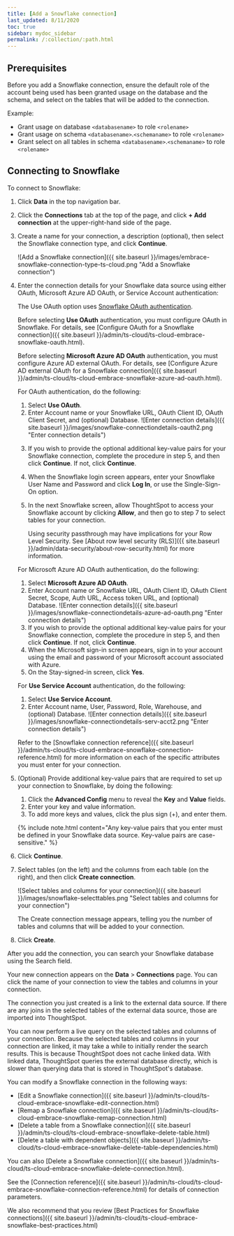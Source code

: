 ```yaml
---
title: [Add a Snowflake connection]
last_updated: 8/11/2020
toc: true
sidebar: mydoc_sidebar
permalink: /:collection/:path.html
---
```

## Prerequisites

Before you add a Snowflake connection, ensure the default role of the account being used has been granted usage on the database and the schema, and select on the tables that will be added to the connection.

Example:
- Grant usage on database `<databasename>` to role `<rolename>`
- Grant usage on schema `<databasename>`.`<schemaname>` to role `<rolename>`
- Grant select on all tables in schema `<databasename>`.`<schemaname>` to role `<rolename>`

## Connecting to Snowflake

To connect to Snowflake:

1. Click **Data** in the top navigation bar.

2. Click the **Connections** tab at the top of the page, and click **+ Add connection** at the upper-right-hand side of the page.

     <!-- ![]({{ site.baseurl }}/images/new-connection.png "New db connect") -->

3. Create a name for your connection, a description (optional), then select the Snowflake connection type, and click **Continue**.

     ![Add a Snowflake connection]({{ site.baseurl }}/images/embrace-snowflake-connection-type-ts-cloud.png "Add a Snowflake connection")

4. Enter the connection details for your Snowflake data source using either OAuth, Microsoft Azure AD OAuth, or Service Account authentication:

   The Use OAuth option uses <a href="https://docs.snowflake.com/en/user-guide/oauth-partner.html">Snowflake OAuth authentication</a>.

   Before selecting **Use OAuth** authentication, you must configure OAuth in Snowflake. For details, see [Configure OAuth for a Snowflake connection]({{ site.baseurl }}/admin/ts-cloud/ts-cloud-embrace-snowflake-oauth.html).

   Before selecting **Microsoft Azure AD OAuth** authentication, you must configure Azure AD external OAuth. For details, see [Configure Azure AD external OAuth for a Snowflake connection]({{ site.baseurl }}/admin/ts-cloud/ts-cloud-embrace-snowflake-azure-ad-oauth.html).      

   For OAuth authentication, do the following:

    1. Select **Use OAuth**.
    2. Enter Account name or your Snowflake URL, OAuth Client ID, OAuth Client Secret, and (optional) Database.
    ![Enter connection details]({{ site.baseurl }}/images/snowflake-connectiondetails-oauth2.png "Enter connection details")
    <!--  ![Enter connection details]({{ site.baseurl }}/images/gbq-connectiondetails.png "Enter connection details") -->
    3. If you wish to provide the optional additional key-value pairs for your Snowflake connection, complete the procedure in step 5, and then click **Continue**. If not, click **Continue**.
    4. When the Snowflake login screen appears, enter your Snowflake User Name and Password and click **Log In**, or use the Single-Sign-On option.
    5. In the next Snowflake screen, allow ThoughtSpot to access your Snowflake account by clicking **Allow**, and then go to step 7 to select tables for your connection.

        Using security passthrough may have implications for your Row Level Security. See [About row level security (RLS)]({{ site.baseurl }}/admin/data-security/about-row-security.html) for more information.

   For Microsoft Azure AD OAuth authentication, do the following:

    1. Select **Microsoft Azure AD OAuth**.
    2. Enter Account name or Snowflake URL, OAuth Client ID, OAuth Client Secret, Scope, Auth URL, Access token URL, and (optional) Database.
    ![Enter connection details]({{ site.baseurl }}/images/snowflake-connectiondetails-azure-ad-oauth.png "Enter connection details")
    <!--  ![Enter connection details]({{ site.baseurl }}/images/gbq-connectiondetails.png "Enter connection details") -->
    3. If you wish to provide the optional additional key-value pairs for your Snowflake connection, complete the procedure in step 5, and then click **Continue**. If not, click **Continue**.
    4. When the Microsoft sign-in screen appears, sign in to your account using the email and password of your Microsoft account associated with Azure.
    5. On the Stay-signed-in screen, click **Yes**.     

   For **Use Service Account** authentication, do the following:

    1. Select **Use Service Account**.
    2. Enter Account name, User, Password, Role, Warehouse, and (optional) Database.
     ![Enter connection details]({{ site.baseurl }}/images/snowflake-connectiondetails-serv-acct2.png "Enter connection details")

    Refer to the [Snowflake connection reference]({{ site.baseurl }}/admin/ts-cloud/ts-cloud-embrace-snowflake-connection-reference.html) for more information on each of the specific attributes you must enter for your connection.

5. (Optional) Provide additional key-value pairs that are required to set up your connection to Snowflake, by doing the following:

    1. Click the **Advanced Config** menu to reveal the **Key** and **Value** fields.
    2. Enter your key and value information.
    3. To add more keys and values, click the plus sign (+), and enter them.

    {% include note.html content="Any key-value pairs that you enter must be defined in your Snowflake data source. Key-value pairs are case-sensitive." %}

6. Click **Continue**.   

7. Select tables (on the left) and the columns from each table (on the right), and then click **Create connection**.

   ![Select tables and columns for your connection]({{ site.baseurl }}/images/snowflake-selecttables.png "Select tables and columns for your connection")

   The Create connection message appears, telling you the number of tables and columns that will be added to your connection.

8. Click **Create**.  

After you add the connection, you can search your Snowflake database using the Search field.

<!-- ![The "Connection created" screen]({{ site.baseurl }}/images/snowflake-connectioncreated.png "The "Connection created" screen") -->

Your new connection appears on the **Data** > **Connections** page. You can click the name of your connection to view the tables and columns in your connection.   

The connection you just created is a link to the external data source. If there are any joins in the selected tables of the external data source, those are imported into ThoughtSpot.

You can now perform a live query on the selected tables and columns of your connection. Because the selected tables and columns in your connection are linked, it may take a while to initially render the search results. This is because ThoughtSpot does not cache linked data. With linked data, ThoughtSpot queries the external database directly, which is slower than querying data that is stored in ThoughtSpot's database.

You can modify a Snowflake connection in the following ways:

- [Edit a Snowflake connection]({{ site.baseurl }}/admin/ts-cloud/ts-cloud-embrace-snowflake-edit-connection.html)
- [Remap a Snowflake connection]({{ site.baseurl }}/admin/ts-cloud/ts-cloud-embrace-snowflake-remap-connection.html)
- [Delete a table from a Snowflake connection]({{ site.baseurl }}/admin/ts-cloud/ts-cloud-embrace-snowflake-delete-table.html)
- [Delete a table with dependent objects]({{ site.baseurl }}/admin/ts-cloud/ts-cloud-embrace-snowflake-delete-table-dependencies.html)

You can also [Delete a Snowflake connection]({{ site.baseurl }}/admin/ts-cloud/ts-cloud-embrace-snowflake-delete-connection.html).

See the [Connection reference]({{ site.baseurl }}/admin/ts-cloud/ts-cloud-embrace-snowflake-connection-reference.html) for details of connection parameters.

We also recommend that you review [Best Practices for Snowflake connections]({{ site.baseurl }}/admin/ts-cloud/ts-cloud-embrace-snowflake-best-practices.html)
